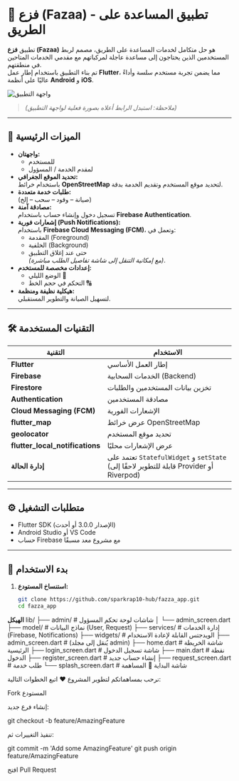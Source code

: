 # 🚨 فزع (Fazaa) - تطبيق المساعدة على الطريق

تطبيق **فزع (Fazaa)** هو حل متكامل لخدمات المساعدة على الطريق، مصمم لربط المستخدمين الذين يحتاجون إلى مساعدة عاجلة لمركباتهم مع مقدمي الخدمات المتاحين في منطقتهم.  
تم بناء التطبيق باستخدام إطار عمل **Flutter**، مما يضمن تجربة مستخدم سلسة وأداءً عاليًا على أنظمة **Android** و **iOS**.

![واجهة التطبيق](https://your-image-link-here.png)  
> *(ملاحظة: استبدل الرابط أعلاه بصورة فعلية لواجهة التطبيق)*

---

## 🚀 الميزات الرئيسية

- **واجهتان:**
  - للمستخدم
  - لمقدم الخدمة / المسؤول
- **تحديد الموقع الجغرافي:**  
  باستخدام خرائط **OpenStreetMap** لتحديد موقع المستخدم وتقديم الخدمة بدقة.
- **طلبات خدمة متعددة:**  
  (صيانة – وقود – سحب – إلخ)
- **مصادقة آمنة:**  
  تسجيل دخول وإنشاء حساب باستخدام **Firebase Authentication**.
- **إشعارات فورية (Push Notifications):**  
  باستخدام **Firebase Cloud Messaging (FCM)**، وتعمل في:
  - المقدمة (Foreground)
  - الخلفية (Background)
  - حتى عند إغلاق التطبيق  
  *(مع إمكانية التنقل إلى شاشة تفاصيل الطلب مباشرة)*.
- **إعدادات مخصصة للمستخدم:**
  - الوضع الليلي 🌙  
  - التحكم في حجم الخط 🔠  
- **هيكلية نظيفة ومنظمة:**  
  لتسهيل الصيانة والتطوير المستقبلي.

---

## 🛠️ التقنيات المستخدمة

| التقنية | الاستخدام |
|----------|------------|
| **Flutter** | إطار العمل الأساسي |
| **Firebase** | الخدمات السحابية (Backend) |
| **Firestore** | تخزين بيانات المستخدمين والطلبات |
| **Authentication** | مصادقة المستخدمين |
| **Cloud Messaging (FCM)** | الإشعارات الفورية |
| **flutter_map** | عرض خرائط OpenStreetMap |
| **geolocator** | تحديد موقع المستخدم |
| **flutter_local_notifications** | عرض الإشعارات محليًا |
| **إدارة الحالة** | تعتمد على `StatefulWidget` و `setState` (قابلة للتطوير لاحقًا إلى Provider أو Riverpod) |

---

## ⚙️ متطلبات التشغيل

- Flutter SDK (الإصدار 3.0.0 أو أحدث)
- Android Studio أو VS Code
- حساب Firebase مع مشروع معد مسبقًا

---

## 🚀 بدء الاستخدام

1. **استنساخ المستودع:**
   ```bash
   git clone https://github.com/sparkrap10-hub/fazza_app.git
   cd fazza_app
**الهيكل**
lib/
├── admin/               # شاشات لوحة تحكم المسؤول
│   └── admin_screen.dart
├── model/               # نماذج البيانات (User, Request)
├── services/            # إدارة الخدمات (Firebase, Notifications)
├── widgets/             # الويدجتس القابلة لإعادة الاستخدام
├── admin_screen.dart    # (يُنقل إلى مجلد admin)
├── home.dart            # شاشة الخريطة الرئيسية
├── login_screen.dart    # شاشة تسجيل الدخول
├── main.dart            # نقطة الدخول
├── register_screen.dart # إنشاء حساب جديد
├── request_screen.dart  # طلب خدمة
└── splash_screen.dart   # شاشة البداية
🤝 المساهمة

نرحب بمساهماتكم لتطوير المشروع ❤️
اتبع الخطوات التالية:

Fork المستودع

إنشاء فرع جديد:

git checkout -b feature/AmazingFeature


تنفيذ التغييرات ثم:

git commit -m 'Add some AmazingFeature'
git push origin feature/AmazingFeature


افتح Pull Request

